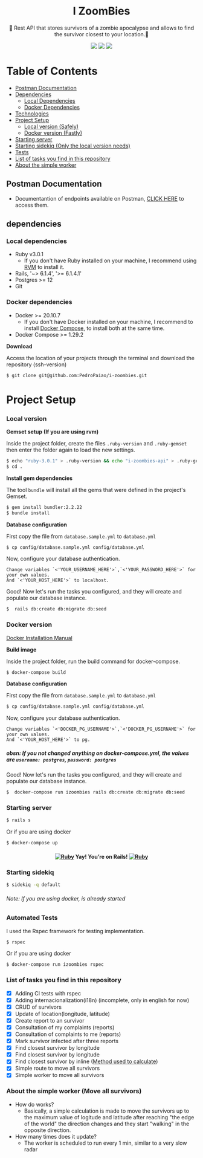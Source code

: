 <h1 align="center">I ZoomBies</h1>
<p align="center">🧟
Rest API that stores survivors of a zombie apocalypse and allows
to find the survivor closest to your location.🧟</p>

<div align='center' id="technologies">
  <img src="https://img.shields.io/static/v1?label=Framework&message=Ruby-on-rails&color=7159c1&style=for-the-badge&logo=Ruby"/>
  <img src="https://img.shields.io/static/v1?label=Database&message=Postgresql&color=7159c1&style=for-the-badge&logo=PostgreSQL"/>
  <img src="https://img.shields.io/static/v1?label=Development&message=Docker&color=7159c1&style=for-the-badge&logo=Docker"/>
</div>

Table of Contents
=================
<!--ts-->
   * [Postman Documentation](https://documenter.getpostman.com/view/17627865/UUxwCUMk)
   * [Dependencies](#dependencies)
      * [Local Dependencies](#local-dependencies)
      * [Docker Dependencies](#docker-dependencies)
   * [Technologies](#technologies)
   * [Project Setup](#como-usar)
      * [Local version (Safely)](#local-version)
      * [Docker version (Fastly)](#docker-version)
   * [Starting server](#starting-server)
   * [Starting sidekiq (Only the local version needs)](#starting-sidekiq)
   * [Tests](#run-tests)
   * [List of tasks you find in this repository](#features)
   * [About the simple worker](#simple-worker)
<!--te-->

<h2 align="left">Postman Documentation</h2>

 - Documentantion of endpoints available on Postman, <a href="https://documenter.getpostman.com/view/17627865/UUxwCUMk">CLICK HERE</a> to access them.


<h2 id="dependencies" align="left">dependencies</h2>

<h3 id="local-dependencies" align="left">Local dependencies</h3>

 - Ruby v3.0.1
     - If you don't have Ruby installed on your machine, I recommend using [RVM](https://rvm.io/) to install it.
 - Rails, '~> 6.1.4', '>= 6.1.4.1'
 - Postgres >= 12
 - Git

<h3 id="docker-dependencies" align="left">Docker dependencies</h3>

 - Docker >= 20.10.7
     - If you don't have Docker installed on your machine, I recommend to install [Docker Compose](https://phoenixnap.com/kb/install-docker-compose-on-ubuntu-20-04), to install both at the same time.
 - Docker Compose >= 1.29.2

**Download**

Access the location of your projects through the terminal and download the repository (ssh-version)
```bash
$ git clone git@github.com:PedroPaiao/i-zoombies.git
```

<h1 id="project-setup">Project Setup</h1>

<h3 id="local-version">Local version</h3>

**Gemset setup (If you are using rvm)**

Inside the project folder, create the files `.ruby-version` and `.ruby-gemset` then enter the folder again to load the new settings.
```bash
$ echo "ruby-3.0.1" > .ruby-version && echo "i-zoombies-api" > .ruby-gemset
$ cd .
```

**Install gem dependencies**

The tool `bundle` will install all the gems that were defined in the project's Gemset.
```bash
$ gem install bundler:2.2.22
$ bundle install
```

**Database configuration**

First copy the file from `database.sample.yml` to `database.yml`
```bash
$ cp config/database.sample.yml config/database.yml
```

Now, configure your database authentication.
```
Change variables `<'YOUR_USERNAME_HERE'>`,`<'YOUR_PASSWORD_HERE'>` for your own values.
And `<'YOUR_HOST_HERE'>` to localhost.
```


Good! Now let's run the tasks you configured, and they will create and populate our database instance.
```bash
$  rails db:create db:migrate db:seed
```

<h3 id="docker-version">Docker version</h3>

[Docker Installation Manual](https://docs.docker.com/compose/install/)

**Build image**

Inside the project folder, run the build command for docker-compose.
```bash
$ docker-compose build
```

**Database configuration**

First copy the file from `database.sample.yml` to `database.yml`
```bash
$ cp config/database.sample.yml config/database.yml
```

Now, configure your database authentication.
```
Change variables `<'DOCKER_PG_USERNAME'>`,`<'DOCKER_PG_USERNAME'>` for your own values.
And `<'YOUR_HOST_HERE'>` to pg.
```

##### obsn: If you not changed anything on docker-compose.yml, the values are `username: postgres`, `password: postgres`

Good! Now let's run the tasks you configured, and they will create and populate our database instance.
```bash
$  docker-compose run izoombies rails db:create db:migrate db:seed
```

<h3 id="starting-server">Starting server</h3>

```bash
$ rails s
```
Or if you are using docker
```bash
$ docker-compose up
```

<h4 align="center">
	<a href="https://www.ruby-lang.org" emoji-code="Ruby"><img class="emojidex-emoji" src="https://cdn.emojidex.com/emoji/px16/Ruby.png" emoji-code="Ruby" alt="Ruby" /></a> Yay! You’re on Rails!  <a href="https://www.ruby-lang.org" emoji-code="Ruby"><img class="emojidex-emoji" src="https://cdn.emojidex.com/emoji/px16/Ruby.png" emoji-code="Ruby" alt="Ruby" /></a>
</h4>

<h3 id="starting-sidekiq"> Starting sidekiq </h3>

```bash
$ sidekiq -q default
```

###### Note: If you are using docker, is already started

<h3 id="run-tests">Automated Tests</h3>

I used the Rspec framework for testing implementation.

```bash
$ rspec
```
Or if you are using docker
```bash
$ docker-compose run izoombies rspec
```

<h3 id="features">List of tasks you find in this repository</h3>

- [x] Adding CI tests with rspec
- [x] Adding internacionalization(i18n) (incomplete, only in english for now)
- [x] CRUD of survivors
- [x] Update of location(longitude, latitude) 
- [x] Create report to an survivor
- [x] Consultation of my complaints (reports)
- [x] Consultation of complaints to me (reports)
- [x] Mark survivor infected after three reports
- [x] Find closest survivor by longitude
- [x] Find closest survivor by longitude
- [x] Find closest survivor by inline ([Method used to calculate](https://en.wikipedia.org/wiki/Great-circle_distance))
- [x] Simple route to move all survivors
- [x] Simple worker to move all survivors

<h3 id="simple-worker">About the simple worker (Move all survivors)</h3>

* How do works?
  - Basically, a simple calculation is made to move the survivors up to the maximum value of logitude and latitude after reaching "the edge of the world" the direction changes and they start "walking" in the opposite direction.
* How many times does it update?
  - The worker is scheduled to run every 1 min, similar to a very slow radar
